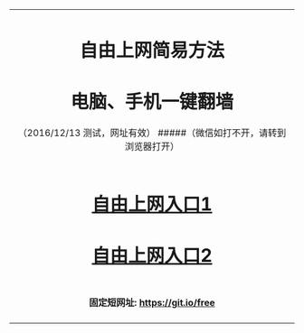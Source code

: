 ﻿<table>
  <tr></tr>

<tr>
<td colspan=2 align=center>
    
# 自由上网简易方法
# 电脑、手机一键翻墙
（2016/12/13 测试，网址有效）
#####（微信如打不开，请转到浏览器打开）

</td>
</tr> 



<tr>
<td align=center>

# <a href="https://d3085ff2fkev5o.cloudfront.net" target="_blank">自由上网入口1</a>
# <a href="https://2qwj4rgi4fkz5.cloudfront.net" target="_blank">自由上网入口2</a><br/>

</td>
</tr>

<tr>
<td align=center>

#### 固定短网址: <a href="https://github.com/zhen99425/free/edit/master/README.md?1214" target="_blank"> https://git.io/free </a>

</td>
</tr>

